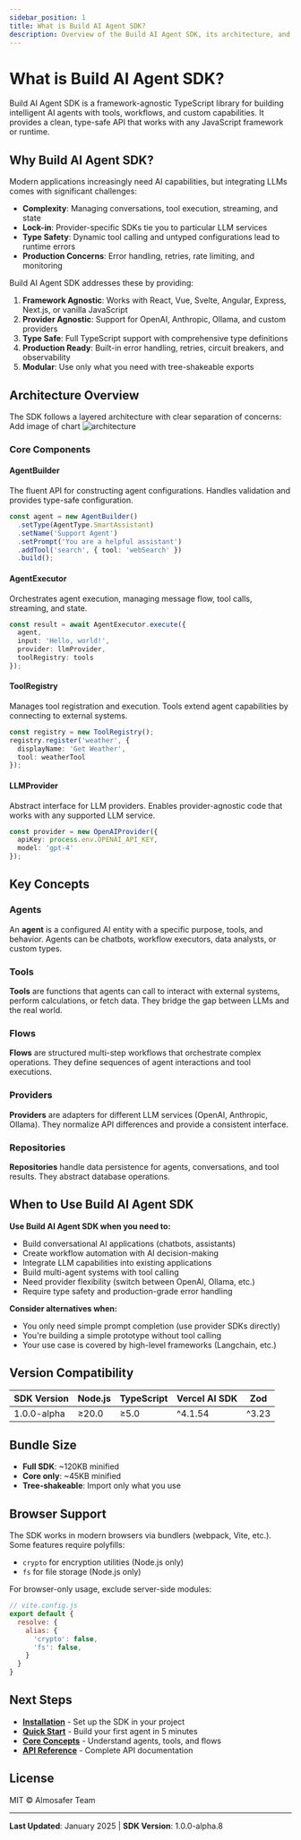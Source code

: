```yaml
---
sidebar_position: 1
title: What is Build AI Agent SDK?
description: Overview of the Build AI Agent SDK, its architecture, and why it exists
---
```


# What is Build AI Agent SDK?

Build AI Agent SDK is a framework-agnostic TypeScript library for building intelligent AI agents with tools, workflows, and custom capabilities. It provides a clean, type-safe API that works with any JavaScript framework or runtime.

## Why Build AI Agent SDK?

Modern applications increasingly need AI capabilities, but integrating LLMs comes with significant challenges:

- **Complexity**: Managing conversations, tool execution, streaming, and state
- **Lock-in**: Provider-specific SDKs tie you to particular LLM services
- **Type Safety**: Dynamic tool calling and untyped configurations lead to runtime errors
- **Production Concerns**: Error handling, retries, rate limiting, and monitoring

Build AI Agent SDK addresses these by providing:

1. **Framework Agnostic**: Works with React, Vue, Svelte, Angular, Express, Next.js, or vanilla JavaScript
2. **Provider Agnostic**: Support for OpenAI, Anthropic, Ollama, and custom providers
3. **Type Safe**: Full TypeScript support with comprehensive type definitions
4. **Production Ready**: Built-in error handling, retries, circuit breakers, and observability
5. **Modular**: Use only what you need with tree-shakeable exports

## Architecture Overview

The SDK follows a layered architecture with clear separation of concerns:
Add image of chart
![architecture](https://linuxdevil.github.io/agent-sdk-docs/img/arch.png)

### Core Components

#### AgentBuilder
The fluent API for constructing agent configurations. Handles validation and provides type-safe configuration.

```typescript
const agent = new AgentBuilder()
  .setType(AgentType.SmartAssistant)
  .setName('Support Agent')
  .setPrompt('You are a helpful assistant')
  .addTool('search', { tool: 'webSearch' })
  .build();
```

#### AgentExecutor
Orchestrates agent execution, managing message flow, tool calls, streaming, and state.

```typescript
const result = await AgentExecutor.execute({
  agent,
  input: 'Hello, world!',
  provider: llmProvider,
  toolRegistry: tools
});
```

#### ToolRegistry
Manages tool registration and execution. Tools extend agent capabilities by connecting to external systems.

```typescript
const registry = new ToolRegistry();
registry.register('weather', {
  displayName: 'Get Weather',
  tool: weatherTool
});
```

#### LLMProvider
Abstract interface for LLM providers. Enables provider-agnostic code that works with any supported LLM service.

```typescript
const provider = new OpenAIProvider({
  apiKey: process.env.OPENAI_API_KEY,
  model: 'gpt-4'
});
```

## Key Concepts

### Agents
An **agent** is a configured AI entity with a specific purpose, tools, and behavior. Agents can be chatbots, workflow executors, data analysts, or custom types.

### Tools
**Tools** are functions that agents can call to interact with external systems, perform calculations, or fetch data. They bridge the gap between LLMs and the real world.

### Flows
**Flows** are structured multi-step workflows that orchestrate complex operations. They define sequences of agent interactions and tool executions.

### Providers
**Providers** are adapters for different LLM services (OpenAI, Anthropic, Ollama). They normalize API differences and provide a consistent interface.

### Repositories
**Repositories** handle data persistence for agents, conversations, and tool results. They abstract database operations.

## When to Use Build AI Agent SDK

**Use Build AI Agent SDK when you need to:**

- Build conversational AI applications (chatbots, assistants)
- Create workflow automation with AI decision-making
- Integrate LLM capabilities into existing applications
- Build multi-agent systems with tool calling
- Need provider flexibility (switch between OpenAI, Ollama, etc.)
- Require type safety and production-grade error handling

**Consider alternatives when:**

- You only need simple prompt completion (use provider SDKs directly)
- You're building a simple prototype without tool calling
- Your use case is covered by high-level frameworks (Langchain, etc.)

## Version Compatibility

| SDK Version | Node.js | TypeScript | Vercel AI SDK | Zod |
|-------------|---------|------------|---------------|-----|
| 1.0.0-alpha | ≥20.0   | ≥5.0       | ^4.1.54       | ^3.23 |

## Bundle Size

- **Full SDK**: ~120KB minified
- **Core only**: ~45KB minified
- **Tree-shakeable**: Import only what you use

## Browser Support

The SDK works in modern browsers via bundlers (webpack, Vite, etc.). Some features require polyfills:

- `crypto` for encryption utilities (Node.js only)
- `fs` for file storage (Node.js only)

For browser-only usage, exclude server-side modules:

```javascript
// vite.config.js
export default {
  resolve: {
    alias: {
      'crypto': false,
      'fs': false,
    }
  }
}
```

## Next Steps

<div className="next-steps">

- **[Installation](./installation)** - Set up the SDK in your project
- **[Quick Start](./quick-start)** - Build your first agent in 5 minutes
- **[Core Concepts](./concepts/agents)** - Understand agents, tools, and flows
- **[API Reference](./api/agent-builder)** - Complete API documentation

</div>

## License

MIT © Almosafer Team

---

**Last Updated**: January 2025 | **SDK Version**: 1.0.0-alpha.8
